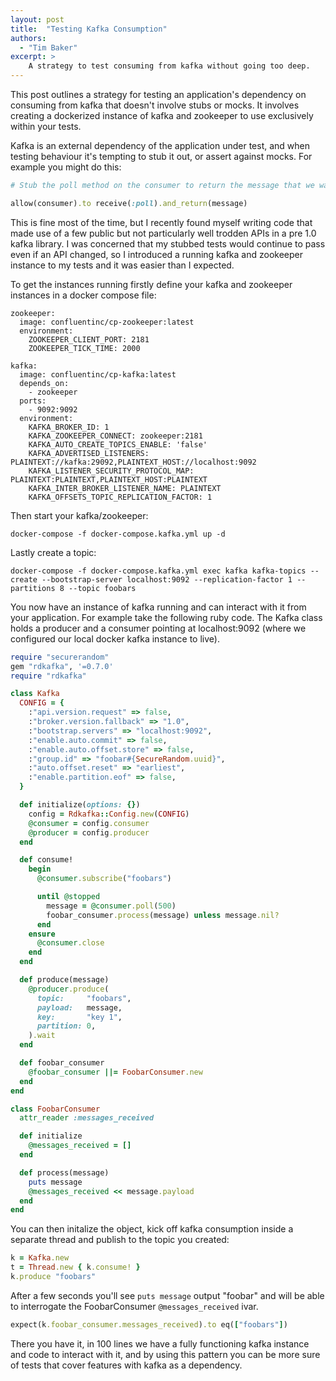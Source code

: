 ```yaml
---
layout: post
title:  "Testing Kafka Consumption"
authors:
  - "Tim Baker"
excerpt: >
    A strategy to test consuming from kafka without going too deep.
---
```


This post outlines a strategy for testing an application's dependency on consuming from kafka that doesn't involve stubs or mocks. It involves creating a dockerized instance of kafka and zookeeper to use exclusively within your tests.

Kafka is an external dependency of the application under test, and when testing behaviour it's tempting to stub it out, or assert against mocks. For example you might do this:

```ruby
# Stub the poll method on the consumer to return the message that we want.

allow(consumer).to receive(:poll).and_return(message)
```

This is fine most of the time, but I recently found myself writing code that made use of a few public but not particularly well trodden APIs in a pre 1.0 kafka library. I was concerned that my stubbed tests would continue to pass even if an API changed, so I introduced a running kafka and zookeeper instance to my tests and it was easier than I expected.

To get the instances running firstly define your kafka and zookeeper instances in a docker compose file:

```
zookeeper:
  image: confluentinc/cp-zookeeper:latest
  environment:
    ZOOKEEPER_CLIENT_PORT: 2181
    ZOOKEEPER_TICK_TIME: 2000

kafka:
  image: confluentinc/cp-kafka:latest
  depends_on:
    - zookeeper
  ports:
    - 9092:9092
  environment:
    KAFKA_BROKER_ID: 1
    KAFKA_ZOOKEEPER_CONNECT: zookeeper:2181
    KAFKA_AUTO_CREATE_TOPICS_ENABLE: 'false'
    KAFKA_ADVERTISED_LISTENERS: PLAINTEXT://kafka:29092,PLAINTEXT_HOST://localhost:9092
    KAFKA_LISTENER_SECURITY_PROTOCOL_MAP: PLAINTEXT:PLAINTEXT,PLAINTEXT_HOST:PLAINTEXT
    KAFKA_INTER_BROKER_LISTENER_NAME: PLAINTEXT
    KAFKA_OFFSETS_TOPIC_REPLICATION_FACTOR: 1
```

Then start your kafka/zookeeper:

```
docker-compose -f docker-compose.kafka.yml up -d
```

Lastly create a topic:

```
docker-compose -f docker-compose.kafka.yml exec kafka kafka-topics --create --bootstrap-server localhost:9092 --replication-factor 1 --partitions 8 --topic foobars
```

You now have an instance of kafka running and can interact with it from your application. For example take the following ruby code. The Kafka class holds a producer and a consumer pointing at localhost:9092 (where we configured our local docker kafka instance to live).

```ruby
require "securerandom"
gem "rdkafka", '=0.7.0'
require "rdkafka"

class Kafka
  CONFIG = {
    :"api.version.request" => false,
    :"broker.version.fallback" => "1.0",
    :"bootstrap.servers" => "localhost:9092",
    :"enable.auto.commit" => false,
    :"enable.auto.offset.store" => false,
    :"group.id" => "foobar#{SecureRandom.uuid}",
    :"auto.offset.reset" => "earliest",
    :"enable.partition.eof" => false,
  }

  def initialize(options: {})
    config = Rdkafka::Config.new(CONFIG)
    @consumer = config.consumer
    @producer = config.producer
  end

  def consume!
    begin
      @consumer.subscribe("foobars")

      until @stopped
        message = @consumer.poll(500)
        foobar_consumer.process(message) unless message.nil?
      end
    ensure
      @consumer.close
    end
  end

  def produce(message)
    @producer.produce(
      topic:     "foobars",
      payload:   message,
      key:       "key 1",
      partition: 0,
    ).wait
  end

  def foobar_consumer
    @foobar_consumer ||= FoobarConsumer.new
  end
end

class FoobarConsumer
  attr_reader :messages_received

  def initialize
    @messages_received = []
  end

  def process(message)
    puts message
    @messages_received << message.payload
  end
end
```

You can then initalize the object, kick off kafka consumption inside a separate thread and publish to the topic you created:

```ruby
k = Kafka.new
t = Thread.new { k.consume! }
k.produce "foobars"
```

After a few seconds you'll see `puts message` output "foobar" and will be able to interrogate the FoobarConsumer `@messages_received` ivar.

```ruby
expect(k.foobar_consumer.messages_received).to eq(["foobars"])
```

There you have it, in 100 lines we have a fully functioning kafka instance and code to interact with it, and by using this pattern you can be more sure of tests that cover features with kafka as a dependency.

